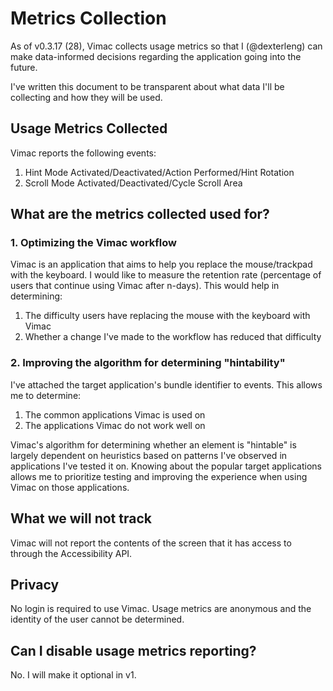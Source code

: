 # Metrics Collection

As of v0.3.17 (28), Vimac collects usage metrics so that I (@dexterleng) can make data-informed decisions regarding the application going into the future.

I've written this document to be transparent about what data I'll be collecting and how they will be used.

## Usage Metrics Collected

Vimac reports the following events:

1. Hint Mode Activated/Deactivated/Action Performed/Hint Rotation
2. Scroll Mode Activated/Deactivated/Cycle Scroll Area

## What are the metrics collected used for?

### 1. Optimizing the Vimac workflow

Vimac is an application that aims to help you replace the mouse/trackpad with the keyboard. I would like to measure the retention rate (percentage of users that continue using Vimac after n-days). This would help in determining:

1. The difficulty users have replacing the mouse with the keyboard with Vimac
2. Whether a change I've made to the workflow has reduced that difficulty

### 2. Improving the algorithm for determining "hintability"

I've attached the target application's bundle identifier to events. This allows me to determine:

1. The common applications Vimac is used on
2. The applications Vimac do not work well on

Vimac's algorithm for determining whether an element is "hintable" is largely dependent on heuristics based on patterns I've observed in applications I've tested it on. Knowing about the popular target applications allows me to prioritize testing and improving the experience when using Vimac on those applications.

## What we will not track

Vimac will not report the contents of the screen that it has access to through the Accessibility API.

## Privacy

No login is required to use Vimac. Usage metrics are anonymous and the identity of the user cannot be determined.

## Can I disable usage metrics reporting?

No. I will make it optional in v1.
